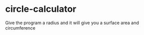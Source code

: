 # circle-calculator
Give the program a radius and it will give you a surface area and circumference
